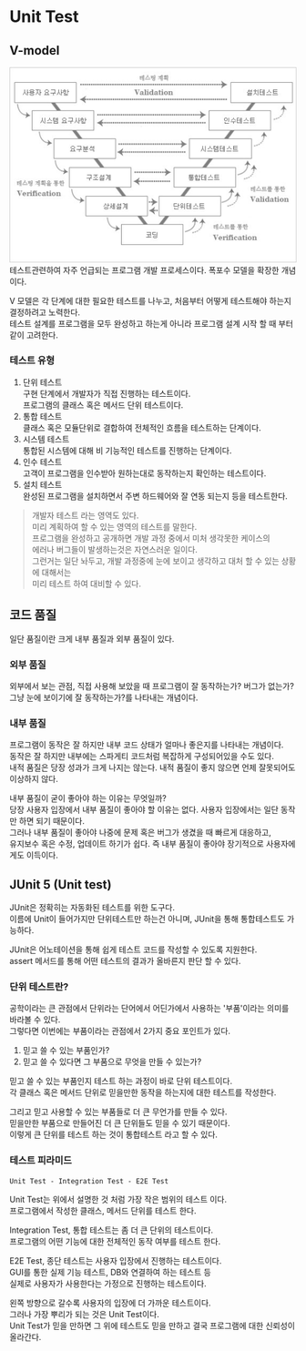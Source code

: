 # Unit Test

## V-model

![v-modle](../../../devRoad/BE/week05/img/v-model.jpg)\
테스트관련하여 자주 언급되는 프로그램 개발 프로세스이다. 폭포수 모델을 확장한 개념이다.

V 모델은 각 단계에 대한 필요한 테스트를 나누고, 처음부터 어떻게 테스트해야 하는지 결정하려고 노력한다.\
테스트 설계를 프로그램을 모두 완성하고 하는게 아니라 프로그램 설계 시작 할 때 부터 같이 고려한다.

### 테스트 유형

1. 단위 테스트\
   구현 단계에서 개발자가 직접 진행하는 테스트이다.\
   프로그램의 클래스 혹은 메서드 단위 테스트이다.
2. 통합 테스트\
   클래스 혹은 모듈단위로 결합하여 전체적인 흐름을 테스트하는 단계이다.
3. 시스템 테스트\
   통합된 시스템에 대해 비 기능적인 테스트를 진행하는 단계이다.
4. 인수 테스트\
   고객이 프로그램을 인수받아 원하는대로 동작하는지 확인하는 테스트이다.
5. 설치 테스트\
   완성된 프로그램을 설치하면서 주변 하드웨어와 잘 연동 되는지 등을 테스트한다.

> 개발자 테스트 라는 영역도 있다.\
> 미리 계획하여 할 수 있는 영역의 테스트를 말한다.\
> 프로그램을 완성하고 공개하면 개발 과정 중에서 미처 생각못한 케이스의\
> 에러나 버그들이 발생하는것은 자연스러운 일이다.\
> 그런거는 일단 놔두고, 개발 과정중에 눈에 보이고 생각하고 대처 할 수 있는 상황에 대해서는\
> 미리 테스트 하여 대비할 수 있다.

## 코드 품질

일단 품질이란 크게 내부 품질과 외부 품질이 있다.

### 외부 품질

외부에서 보는 관점, 직접 사용해 보았을 때 프로그램이 잘 동작하는가? 버그가 없는가?\
그냥 눈에 보이기에 잘 동작하는가?를 나타내는 개념이다.

### 내부 품질

프로그램이 동작은 잘 하지만 내부 코드 상태가 얼마나 좋은지를 나타내는 개념이다.\
동작은 잘 하지만 내부에는 스파게티 코드처럼 복잡하게 구성되어있을 수도 있다.\
내적 품질은 당장 성과가 크게 나지는 않는다. 내적 품질이 좋지 않으면 언제 잘못되어도 이상하지 않다.

내부 품질이 굳이 좋아야 하는 이유는 무엇일까?\
당장 사용자 입장에서 내부 품질이 좋아야 할 이유는 없다. 사용자 입장에서는 일단 동작만 하면 되기 때문이다.\
그러나 내부 품질이 좋아야 나중에 문제 혹은 버그가 생겼을 때 빠르게 대응하고,\
유지보수 혹은 수정, 업데이트 하기가 쉽다. 즉 내부 품질이 좋아야 장기적으로 사용자에게도 이득이다.

## JUnit 5 (Unit test)

JUnit은 정확히는 자동화된 테스트를 위한 도구다.\
이름에 Unit이 들어가지만 단위테스트만 하는건 아니며, JUnit을 통해 통합테스트도 가능하다.

JUnit은 어노테이션을 통해 쉽게 테스트 코드를 작성할 수 있도록 지원한다.\
assert 메서드를 통해 어떤 테스트의 결과가 올바른지 판단 할 수 있다.

### 단위 테스트란?

공학이라는 큰 관점에서 단위라는 단어에서 어딘가에서 사용하는 '부품'이라는 의미를 바라볼 수 있다.\
그렇다면 이번에는 부품이라는 관점에서 2가지 중요 포인트가 있다.

1. 믿고 쓸 수 있는 부품인가?
2. 믿고 쓸 수 있다면 그 부품으로 무엇을 만들 수 있는가?

믿고 쓸 수 있는 부품인지 테스트 하는 과정이 바로 단위 테스트이다.\
각 클래스 혹은 메서드 단위로 믿을만한 동작을 하는지에 대한 테스트를 작성한다.

그리고 믿고 사용할 수 있는 부품들로 더 큰 무언가를 만들 수 있다.\
믿을만한 부품으로 만들어진 더 큰 단위들도 믿을 수 있기 때문이다.\
이렇게 큰 단위를 테스트 하는 것이 통합테스트 라고 할 수 있다.

### 테스트 피라미드

```
Unit Test - Integration Test - E2E Test
```

Unit Test는 위에서 설명한 것 처럼 가장 작은 범위의 테스트 이다.\
프로그램에서 작성한 클래스, 메서드 단위를 테스트 한다.

Integration Test, 통합 테스트는 좀 더 큰 단위의 테스트이다.\
프로그램의 어떤 기능에 대한 전체적인 동작 여부를 테스트 한다.

E2E Test, 종단 테스트는 사용자 입장에서 진행하는 테스트이다.\
GUI를 통한 실제 기능 테스트, DB와 연결하여 하는 테스트 등\
실제로 사용자가 사용한다는 가정으로 진행하는 테스트이다.

왼쪽 방향으로 갈수록 사용자의 입장에 더 가까운 테스트이다.\
그러나 가장 뿌리가 되는 것은 Unit Test이다.\
Unit Test가 믿을 만하면 그 위에 테스트도 믿을 만하고 결국 프로그램에 대한 신뢰성이 올라간다.
